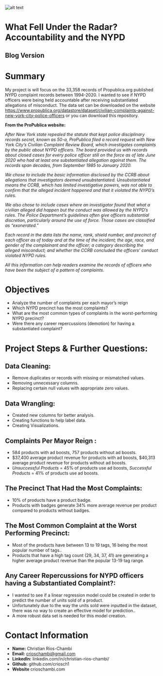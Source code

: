 ![alt text](https://ktla.com/wp-content/uploads/sites/4/2020/06/GettyImages-1216825569-3.jpg?w=1280)
# What Fell Under the Radar? Accountability and the NYPD

## Blog Version


# Summary
My project is will focus on the 33,358 records of Propublica.org published NYPD complaint records between 1994-2020. I wanted to see if NYPD officers were being held accountable after receiving substantiated allegations of misconduct. The data set can be downloaded on the website https://www.propublica.org/datastore/dataset/civilian-complaints-against-new-york-city-police-officers or you can download this repository.

**From the ProPublica website:**

*After New York state repealed the statute that kept police disciplinary records secret, known as 50-a, ProPublica filed a record request with New York City’s Civilian Complaint Review Board, which investigates complaints by the public about NYPD officers. The board provided us with records about closed cases for every police officer still on the force as of late June 2020 who had at least one substantiated allegation against them. The records span decades, from September 1985 to January 2020.*

*We chose to include the basic information disclosed by the CCRB about allegations that investigators deemed unsubstantiated. Unsubstantiated means the CCRB, which has limited investigative powers, was not able to confirm that the alleged incident happened and that it violated the NYPD’s rules.*

*We also chose to include cases where an investigator found that what a civilian alleged did happen but the conduct was allowed by the NYPD’s rules. The Police Department’s guidelines often give officers substantial discretion, particularly around the use of force. Those cases are classified as “exonerated.”*

*Each record in the data lists the name, rank, shield number, and precinct of each officer as of today and at the time of the incident; the age, race, and gender of the complainant and the officer; a category describing the alleged misconduct; and whether the CCRB concluded the officers’ conduct violated NYPD rules.*

*All this information can help readers examine the records of officers who have been the subject of a pattern of complaints.*

# Objectives
- Analyze the number of complaints per each mayor’s reign
- Which NYPD precinct has the most complaints?
- What are the most common types of complaints in the worst-performing NYPD precinct?
- Were there any career repercussions (demotion) for having a substantiated complaint?

# Project Steps & Further Questions:

## Data Cleaning:

- Remove duplicates or records with missing or mismatched values.
- Removing unnecessary columns. 
- Replacing certain null values with appropriate zero values.

## Data Wrangling:

- Created new columns for better analysis.
- Creating functions to help label data.
- Creating Visualizations.

## Complaints Per Mayor Reign :
- 584 products with ad boosts, 757 products without ad boosts.
- $37,400 average product revenue for products with ad boosts, $40,313 average product revenue for products without ad boosts.
- *Unsuccessful Products* = 45% of products use ad boosts, *Successful Products* = 41% of products use ad boosts.

## The Precinct That Had the Most Complaints:
- 10% of products have a product badge.
- Products with badges generate 34% more average revenue per product compared to products without badges.

## The Most Common Complaint at the Worst Performing Precinct:
- Most of the products have between 13 to 19 tags, 16 being the most popular number of tags..
- Products that have a high tag count (29, 34, 37, 41) are generating a higher average product revenue than the popular 13-19 tag range. 

## Any Career Repercussions for NYPD officers having a Substantiated Complaint?:
- I wanted to see if a linear regression model could be created in order to predict the number of units sold of a product.
- Unfortunately due to the way the units sold were inputted in the dataset, there was no way to create an effective model for prediction..
- A more robust data set is needed for this model creation.


# Contact Information 
- **Name:** Christian Rios-Chambi
- **Email:** crioschambi@gmail.com
- **LinkedIn:** linkedin.com/in/christian-rios-chambi/
- **Github:** github.com/criosch1
- **Website** crioschambi.com
